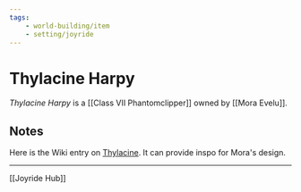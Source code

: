 ```yaml
---
tags:
    - world-building/item 
    - setting/joyride
---
```

# Thylacine Harpy

_Thylacine Harpy_ is a [[Class VII Phantomclipper]] owned by [[Mora Evelu]].

## Notes
Here is the Wiki entry on [Thylacine](https://en.wikipedia.org/wiki/Thylacine). 
It can provide inspo for Mora's design.

---
[[Joyride Hub]]